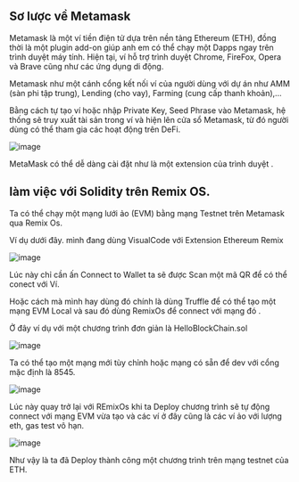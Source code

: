 ## Sơ lược về Metamask
Metamask là một ví tiền điện tử dựa trên nền tảng Ethereum (ETH), đồng thời là một plugin add-on giúp anh em có thể chạy một Dapps ngay trên trình duyệt máy tính. Hiện tại, ví hỗ trợ trình duyệt Chrome, FireFox, Opera và Brave cũng như các ứng dụng di động.

Metamask như một cánh cổng kết nối ví của người dùng với dự án như AMM (sàn phi tập trung), Lending (cho vay), Farming (cung cấp thanh khoản),… 

Bằng cách tự tạo ví hoặc nhập Private Key, Seed Phrase vào Metamask, hệ thống sẽ truy xuất tài sản trong ví và hiện lên cửa sổ Metamask, 
từ đó người dùng có thể tham gia các hoạt động trên DeFi.

![image](https://user-images.githubusercontent.com/74479681/202915061-6cad9b85-55c4-453f-bb3c-0623b3292c29.png)

MetaMask có thể dễ dàng cài đặt như là một extension của trình duyệt .

## làm việc với Solidity trên Remix OS.
Ta có thể chạy một mạng lưới ảo (EVM) bằng mạng Testnet trên Metamask qua Remix Os.

Ví dụ dưới đây. mình đang dùng VisualCode với Extension Ethereum Remix 

![image](https://user-images.githubusercontent.com/74479681/202915363-b77948c1-242b-427b-83f5-053d7eb5a132.png)

Lúc này chỉ cần ấn Connect to Wallet ta sẽ được Scan một mã QR để có thể conect với Ví.

Hoặc cách mà mình hay dùng đó chính là dùng Truffle để có thể tạo một mạng EVM Local và sau đó dùng RemixOs để connect với mạng đó .

Ở đây ví dụ với một chương trình đơn giản là HelloBlockChain.sol

![image](https://user-images.githubusercontent.com/74479681/202916114-80dff8d8-8dde-4ae1-8a40-63db72d8e5fa.png)

Ta có thể tạo một mạng mới tùy chỉnh hoặc mạng có sẵn để dev với cổng mặc định là 8545.

![image](https://user-images.githubusercontent.com/74479681/202916179-49bfe24a-8603-45ee-a79d-46b9c00a712b.png)

Lúc này quay trở lại với REmixOs khi ta Deploy  chương trình sẽ tự động connect với mạng EVM vừa tạo và các ví ở đây cũng là các ví ảo với lượng eth, gas test vô hạn.

![image](https://user-images.githubusercontent.com/74479681/202916293-839e239a-97e2-4c1d-9757-1acd5284e2ec.png)

Như vậy là ta đã Deploy thành công một chương trình trên mạng testnet của ETH.




